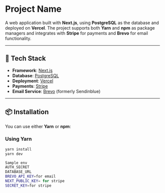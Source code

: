 # Project Name

A web application built with **Next.js**, using **PostgreSQL** as the database and deployed on **Vercel**. The project supports both **Yarn** and **npm** as package managers and integrates with **Stripe** for payments and **Brevo** for email functionality.

---

## 🚀 Tech Stack

- **Framework**: [Next.js](https://nextjs.org/)
- **Database**: [PostgreSQL](https://www.postgresql.org/)
- **Deployment**: [Vercel](https://vercel.com/)
- **Payments**: [Stripe](https://stripe.com/)
- **Email Service**: [Brevo](https://www.brevo.com/) (formerly Sendinblue)

---

## 📦 Installation

You can use either **Yarn** or **npm**:

### Using Yarn

```bash
yarn install
yarn dev

Sample env
AUTH_SECRET
DATABASE_URL
BREVO_API_KEY=for email
NEXT_PUBLIC_KEY= for stripe
SECRET_KEY=for stripe
```
